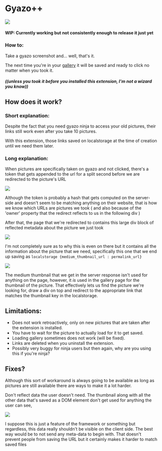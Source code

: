 # Gyazo++

![](https://gyazo.com/7b16320caf1f61b576d7ff615ed579ef.png)

#### WIP: Currently working but not consistently enough to release it just yet

### How to:

Take a gyazo screenshot and... well, that's it.

The next time you're in your [gallery](https://gyazo.com/captures) it will be saved and ready to click no matter when you took it.
##### ((unless you took it before you installed this extension, I'm not a wizard you know))


## How does it work?
### Short explanation:
Despite the fact that you need gyazo ninja to access your old pictures, their links still work even after you take 10 pictures.

With this extension, those links saved on localstorage at the time of creation until we need them later.


### Long explanation:
When pictures are specifically taken on gyazo and not clicked, there's a token that gets appended to the url for a split second
before we are redirected to the picture's URL

![](https://i.gyazo.com/5b0c4cc46ca9ab8ad56f423fa5cdc978.png)

Although the token is probably a hash that gets computed on the server-side and doesn't seem to be matching anything on their website, that is how we know which URLs are pictures we took ( and also because of the 'owner' property that the redirect reflects to us in the following div )

After that, the page that we're redirected to contains this large div block of reflected metadata about the picture we just took

![](https://i.gyazo.com/03e1c029687b22254dd11ae502b166f0.png)

I'm not completely sure as to why this is even on there but it contains all the information about the picture that we need, specifically this one that we end up saving as `localstorage {medium_thumbnail_url : permalink_url}`

![](https://i.gyazo.com/7dfee3124c4f202f60a7c76ab04430f4.png)

The medium thumbnail that we get in the server response isn't used for anything on the page, however, it _is_ used in the gallery page for the thumbnail of the picture. That effectively lets us  find the picture we're looking for, draw a div on top and redirect to the appropriate link that matches the thumbnail key in the localstorage.


## Limitations:

* Does not work retroactively, only on new pictures that are taken after the extension is installed.
* You have to wait for the picture to actually load for it to get saved.
* Loading gallery sometimes does not work (will be fixed).
* Links are deleted when you uninstall the extension.
* Possibly very buggy for ninja users but then again, why are you using this if you're ninja?

## Fixes?

Although this sort of workaround is always going to be available as long as pictures are still available there are ways to make it a lot harder. 

Don't reflect data the user doesn't need. The thumbnail along with all the other data that's saved as a DOM element don't get used for anything the user can see, 

<img src="https://i.gyazo.com/1e4df116f82230ee501b6c6b2776c14d.png">

I suppose this is just a feature of the framework or something but regardless, this data really shouldn't be visible on the client side.
The best way would be to not send any meta-data to begin with. That doesn't prevent people from saving the URL but it certainly makes it harder to match saved files 
